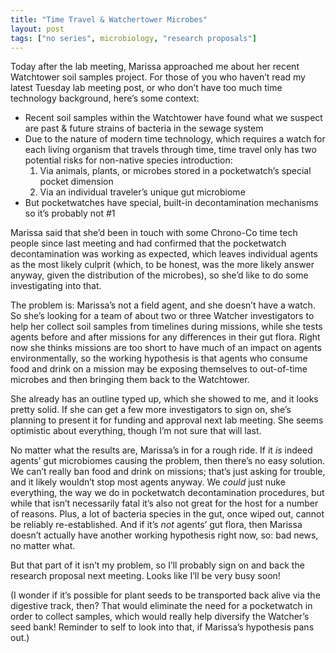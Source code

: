 ```yaml
---
title: "Time Travel & Watchertower Microbes"
layout: post
tags: ["no series", microbiology, "research proposals"]
---
```


Today after the lab meeting, Marissa approached me about her recent Watchtower soil samples project. For those of you who haven’t read my latest Tuesday lab meeting post, or who don’t have too much time technology background, here’s some context:

- Recent soil samples within the Watchtower have found what we suspect are past & future strains of bacteria in the sewage system
- Due to the nature of modern time technology, which requires a watch for each living organism that travels through time, time travel only has two potential risks for non-native species introduction:
  1. Via animals, plants, or microbes stored in a pocketwatch’s special pocket dimension
  2. Via an individual traveler’s unique gut microbiome
- But pocketwatches have special, built-in decontamination mechanisms so it’s probably not #1

Marissa said that she’d been in touch with some Chrono-Co time tech people since last meeting and had confirmed that the pocketwatch decontamination was working as expected, which leaves individual agents as the most likely culprit (which, to be honest, was the more likely answer anyway, given the distribution of the microbes), so she’d like to do some investigating into that.

The problem is: Marissa’s not a field agent, and she doesn’t have a watch. So she’s looking for a team of about two or three Watcher investigators to help her collect soil samples from timelines during missions, while she tests agents before and after missions for any differences in their gut flora. Right now she thinks missions are too short to have much of an impact on agents environmentally, so the working hypothesis is that agents who consume food and drink on a mission may be exposing themselves to out-of-time microbes and then bringing them back to the Watchtower.

She already has an outline typed up, which she showed to me, and it looks pretty solid. If she can get a few more investigators to sign on, she’s planning to present it for funding and approval next lab meeting. She seems optimistic about everything, though I’m not sure that will last.

No matter what the results are, Marissa’s in for a rough ride. If it _is_ indeed agents’ gut microbiomes causing the problem, then there’s no easy solution. We can’t really ban food and drink on missions; that’s just asking for trouble, and it likely wouldn’t stop most agents anyway. We _could_ just nuke everything, the way we do in pocketwatch decontamination procedures, but while that isn’t necessarily fatal it’s also not great for the host for a number of reasons. Plus, a lot of bacteria species in the gut, once wiped out, cannot be reliably re-established. And if it’s _not_ agents’ gut flora, then Marissa doesn’t actually have another working hypothesis right now, so: bad news, no matter what.

But that part of it isn’t my problem, so I’ll probably sign on and back the research proposal next meeting. Looks like I’ll be very busy soon!

(I wonder if it’s possible for plant seeds to be transported back alive via the digestive track, then? That would eliminate the need for a pocketwatch in order to collect samples, which would really help diversify the Watcher’s seed bank! Reminder to self to look into that, if Marissa’s hypothesis pans out.)
